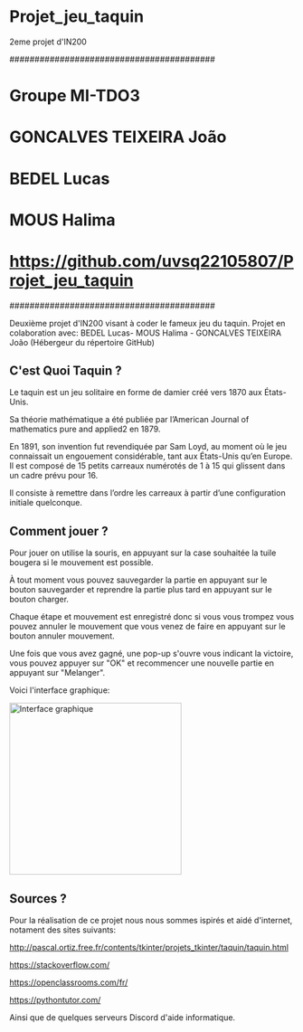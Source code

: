 # Projet_jeu_taquin
2eme projet d'IN200

#########################################
# Groupe MI-TDO3
# GONCALVES TEIXEIRA João
# BEDEL Lucas   
# MOUS Halima
# https://github.com/uvsq22105807/Projet_jeu_taquin
#########################################

Deuxième projet d'IN200 visant à coder le fameux jeu du taquin. Projet en colaboration avec: BEDEL Lucas- MOUS Halima - GONCALVES TEIXEIRA João (Hébergeur du répertoire GitHub)


## C'est Quoi Taquin ?

Le taquin est un jeu solitaire en forme de damier créé vers 1870 aux États-Unis. 

Sa théorie mathématique a été publiée par l’American Journal of mathematics pure and applied2 en 1879. 

En 1891, son invention fut revendiquée par Sam Loyd, au moment où le jeu connaissait un engouement considérable, tant aux États-Unis qu’en Europe. Il est composé de 15 petits carreaux numérotés de 1 à 15 qui glissent dans un cadre prévu pour 16. 

Il consiste à remettre dans l’ordre les carreaux à partir d’une configuration initiale quelconque.

## Comment jouer ?

Pour jouer on utilise la souris, en appuyant sur la case souhaitée la tuile bougera si le mouvement est possible.

À tout moment vous pouvez sauvegarder la partie en appuyant sur le bouton sauvegarder et reprendre la partie plus tard en appuyant sur le bouton charger.    

Chaque étape et mouvement est enregistré donc si vous vous trompez vous pouvez annuler le mouvement que vous venez de faire en appuyant sur le bouton annuler mouvement.

Une fois que vous avez gagné, une pop-up s'ouvre vous indicant la victoire, vous pouvez appuyer sur "OK" et recommencer une nouvelle partie en appuyant sur "Melanger".

Voici l'interface graphique:

<img width="304" alt="Interface graphique" src="https://user-images.githubusercontent.com/91261751/167343063-1378615e-692b-47df-8f5c-c2c2fdb68b01.png">


## Sources ?

Pour la réalisation de ce projet nous nous sommes ispirés et aidé d'internet, notament des sites suivants:

http://pascal.ortiz.free.fr/contents/tkinter/projets_tkinter/taquin/taquin.html

https://stackoverflow.com/

https://openclassrooms.com/fr/

https://pythontutor.com/

Ainsi que de quelques serveurs Discord d'aide informatique.

